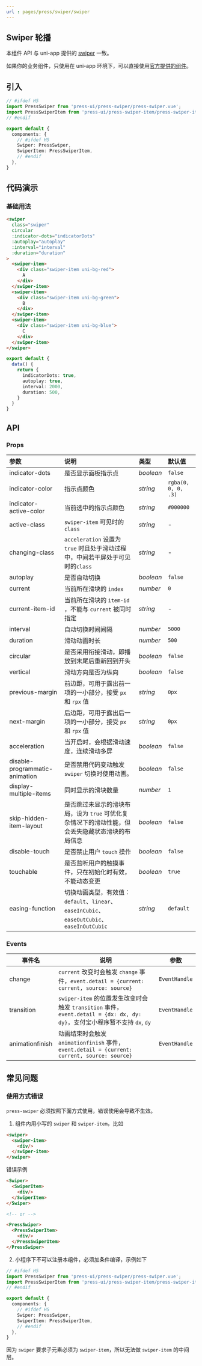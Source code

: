 ```yaml
---
url : pages/press/swiper/swiper
---
```


## Swiper 轮播

本组件 API 与 uni-app 提供的 [swiper](https://uniapp.dcloud.net.cn/component/swiper.html#swiper) 一致。

如果你的业务组件，只使用在 uni-app 环境下，可以直接使用[官方提供的组件](https://uniapp.dcloud.net.cn/component/swiper.html#swiper)。

## 引入

```ts
// #ifdef H5
import PressSwiper from 'press-ui/press-swiper/press-swiper.vue';
import PressSwiperItem from 'press-ui/press-swiper-item/press-swiper-item.vue';
// #endif

export default {
  components: {
    // #ifdef H5
    Swiper: PressSwiper,
    SwiperItem: PressSwiperItem,
    // #endif
  },
}
```

## 代码演示

### 基础用法

```html
<swiper
  class="swiper"
  circular
  :indicator-dots="indicatorDots"
  :autoplay="autoplay"
  :interval="interval"
  :duration="duration"
>
  <swiper-item>
    <div class="swiper-item uni-bg-red">
      A
    </div>
  </swiper-item>
  <swiper-item>
    <div class="swiper-item uni-bg-green">
      B
    </div>
  </swiper-item>
  <swiper-item>
    <div class="swiper-item uni-bg-blue">
      C
    </div>
  </swiper-item>
</swiper>
```

```ts
export default {
  data() {
    return {
      indicatorDots: true,
      autoplay: true,
      interval: 2000,
      duration: 500,
    }
  }
}
```

## API

### Props

| 参数                           | 说明                                                                                             | 类型      | 默认值              |
| :----------------------------- | :----------------------------------------------------------------------------------------------- | :-------- | :------------------ |
| indicator-dots                 | 是否显示面板指示点                                                                               | _boolean_ | `false`             |
| indicator-color                | 指示点颜色                                                                                       | _string_  | `rgba(0, 0, 0, .3)` |
| indicator-active-color         | 当前选中的指示点颜色                                                                             | _string_  | `#000000`           |
| active-class                   | `swiper-item` 可见时的 `class`                                                                   | _string_  | -                   |
| changing-class                 | `acceleration` 设置为 `true` 时且处于滑动过程中，中间若干屏处于可见时的`class`                   | _string_  | -                   |
| autoplay                       | 是否自动切换                                                                                     | _boolean_ | `false`             |
| current                        | 当前所在滑块的 `index`                                                                           | _number_  | `0`                 |
| current-item-id                | 当前所在滑块的 `item-id` ，不能与 `current` 被同时指定                                           | _string_  | -                   |
| interval                       | 自动切换时间间隔                                                                                 | _number_  | `5000`              |
| duration                       | 滑动动画时长                                                                                     | _number_  | `500`               |
| circular                       | 是否采用衔接滑动，即播放到末尾后重新回到开头                                                     | _boolean_ | `false`             |
| vertical                       | 滑动方向是否为纵向                                                                               | _boolean_ | `false`             |
| previous-margin                | 前边距，可用于露出前一项的一小部分，接受 `px` 和 `rpx` 值                                        | _string_  | `0px`               |
| next-margin                    | 后边距，可用于露出后一项的一小部分，接受 `px` 和 `rpx` 值                                        | _string_  | `0px`               |
| acceleration                   | 当开启时，会根据滑动速度，连续滑动多屏                                                           | _boolean_ | `false`             |
| disable-programmatic-animation | 是否禁用代码变动触发 `swiper` 切换时使用动画。                                                   | _boolean_ | `false`             |
| display-multiple-items         | 同时显示的滑块数量                                                                               | _number_  | `1`                 |
| skip-hidden-item-layout        | 是否跳过未显示的滑块布局，设为 `true` 可优化复杂情况下的滑动性能，但会丢失隐藏状态滑块的布局信息 | _boolean_ | `false`             |
| disable-touch                  | 是否禁止用户 `touch` 操作                                                                        | _boolean_ | `false`             |
| touchable                      | 是否监听用户的触摸事件，只在初始化时有效，不能动态变更                                           | _boolean_ | `true`              |
| easing-function                | 切换动画类型，有效值：`default`、`linear`、`easeInCubic`、`easeOutCubic`、`easeInOutCubic`       | _string_  | `default`           |



### Events

| 事件名          | 说明                                                                                                                       | 参数          |
| --------------- | -------------------------------------------------------------------------------------------------------------------------- | ------------- |
| change          | `current` 改变时会触发 `change` 事件，`event.detail = {current: current, source: source}`                                  | `EventHandle` |
| transition      | `swiper-item` 的位置发生改变时会触发 `transition` 事件，`event.detail = {dx: dx, dy: dy}`，支付宝小程序暂不支持 `dx`, `dy` | `EventHandle` |
| animationfinish | 动画结束时会触发 `animationfinish` 事件，`event.detail = {current: current, source: source}`                               | `EventHandle` |


## 常见问题

### 使用方式错误

`press-swiper` 必须按照下面方式使用，错误使用会导致不生效。

1. 组件内用小写的 `swiper` 和 `swiper-item`，比如

```html
<swiper>
  <swiper-item>
    <div/>
  </swiper-item>
</swiper>
```

错误示例

```html
<Swiper>
  <SwiperItem>
    <div/>
  </SwiperItem>
</Swiper>

<!-- or -->

<PressSwiper>
  <PressSwiperItem>
    <div/>
  </PressSwiperItem>
</PressSwiper>
```

2. 小程序下不可以注册本组件，必须加条件编译，示例如下

```ts
// #ifdef H5
import PressSwiper from 'press-ui/press-swiper/press-swiper.vue';
import PressSwiperItem from 'press-ui/press-swiper-item/press-swiper-item.vue';
// #endif

export default {
  components: {
    // #ifdef H5
    Swiper: PressSwiper,
    SwiperItem: PressSwiperItem,
    // #endif
  },
}
```

因为 `swiper` 要求子元素必须为 `swiper-item`，所以无法做 `swiper-item` 的中间层。

